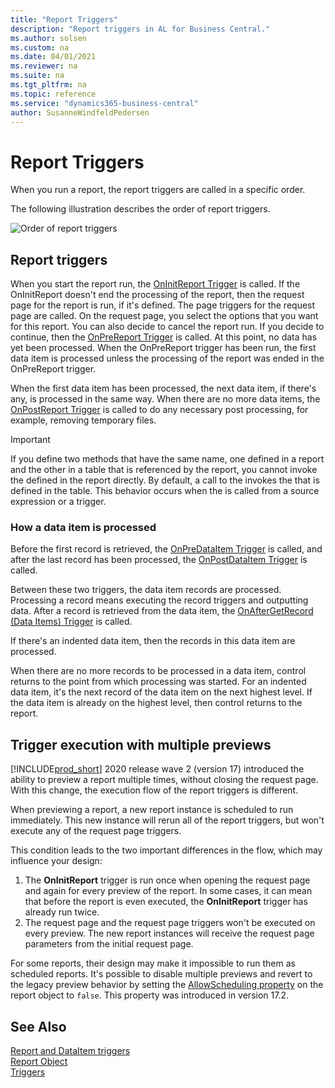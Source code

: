 ```yaml
---
title: "Report Triggers"
description: "Report triggers in AL for Business Central."
ms.author: solsen
ms.custom: na
ms.date: 04/01/2021
ms.reviewer: na
ms.suite: na
ms.tgt_pltfrm: na
ms.topic: reference
ms.service: "dynamics365-business-central"
author: SusanneWindfeldPedersen
---
```


# Report Triggers

When you run a report, the report triggers are called in a specific order.  

The following illustration describes the order of report triggers.  

![Order of report triggers](media/reporttriggers.png "ReportTriggers")  

## Report triggers

When you start the report run, the [OnInitReport Trigger](triggers-auto/report/devenv-oninitreport-report-trigger.md) is called. If the OnInitReport doesn't end the processing of the report, then the request page for the report is run, if it's defined. The page triggers for the request page are called. On the request page, you select the options that you want for this report. You can also decide to cancel the report run. If you decide to continue, then the [OnPreReport Trigger](triggers-auto/report/devenv-onprereport-report-trigger.md) is called. At this point, no data has yet been processed. When the OnPreReport trigger has been run, the first data item is processed unless the processing of the report was ended in the OnPreReport trigger.  

When the first data item has been processed, the next data item, if there's any, is processed in the same way. When there are no more data items, the [OnPostReport Trigger](triggers-auto/report/devenv-onpostreport-report-trigger.md) is called to do any necessary post processing, for example, removing temporary files.  

> [!IMPORTANT]  
> If you define two methods that have the same name, one defined in a report and the other in a table that is referenced by the report, you cannot invoke the  defined in the report directly. By default, a call to the  invokes the  that is defined in the table. This behavior occurs when the  is called from a source expression or a trigger.  

### How a data item is processed

Before the first record is retrieved, the [OnPreDataItem Trigger](triggers-auto/reportdataitem/devenv-onpredataitem-reportdataitem-trigger.md) is called, and after the last record has been processed, the [OnPostDataItem Trigger](triggers-auto/reportdataitem/devenv-onpostdataitem-reportdataitem-trigger.md) is called.  

Between these two triggers, the data item records are processed. Processing a record means executing the record triggers and outputting data. After a record is retrieved from the data item, the [OnAfterGetRecord (Data Items) Trigger](triggers-auto/reportdataitem/devenv-onaftergetrecord-data-items-reportdataitem-trigger.md) is called.  

If there's an indented data item, then the records in this data item are processed.  

When there are no more records to be processed in a data item, control returns to the point from which processing was started. For an indented data item, it's the next record of the data item on the next highest level. If the data item is already on the highest level, then control returns to the report.  

## Trigger execution with multiple previews

[!INCLUDE[prod_short](../includes/prod_short.md)] 2020 release wave 2 (version 17) introduced the ability to preview a report multiple times, without closing the request page. With this change, the execution flow of the report triggers is different.

When previewing a report, a new report instance is scheduled to run immediately. This new instance will rerun all of the report triggers, but won't execute any of the request page triggers. 

This condition leads to the two important differences in the flow, which may influence your design:

1. The **OnInitReport** trigger is run once when opening the request page and again for every preview of the report. In some cases, it can mean that before the report is even executed, the **OnInitReport** trigger has already run twice.
2. The request page and the request page triggers won't be executed on every preview. The new report instances will receive the request page parameters from the initial request page.

For some reports, their design may make it impossible to run them as scheduled reports. It's  possible to disable multiple previews and revert to the legacy preview behavior by setting the [AllowScheduling property](properties/devenv-allowscheduling-property.md) on the report object to `false`. This property was introduced in version 17.2.

## See Also

[Report and DataItem triggers](devenv-report-and-data-item-triggers.md)  
[Report Object](devenv-report-object.md)  
[Triggers](triggers-auto/devenv-triggers.md)  
